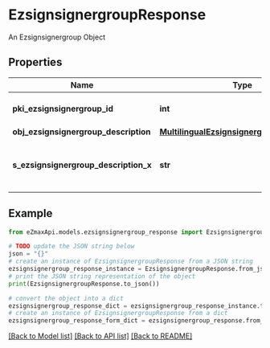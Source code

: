 # EzsignsignergroupResponse

An Ezsignsignergroup Object

## Properties

Name | Type | Description | Notes
------------ | ------------- | ------------- | -------------
**pki_ezsignsignergroup_id** | **int** | The unique ID of the Ezsignsignergroup | 
**obj_ezsignsignergroup_description** | [**MultilingualEzsignsignergroupDescription**](MultilingualEzsignsignergroupDescription.md) |  | 
**s_ezsignsignergroup_description_x** | **str** | The Description of the Ezsignsignergroup in the language of the requester | [optional] 

## Example

```python
from eZmaxApi.models.ezsignsignergroup_response import EzsignsignergroupResponse

# TODO update the JSON string below
json = "{}"
# create an instance of EzsignsignergroupResponse from a JSON string
ezsignsignergroup_response_instance = EzsignsignergroupResponse.from_json(json)
# print the JSON string representation of the object
print(EzsignsignergroupResponse.to_json())

# convert the object into a dict
ezsignsignergroup_response_dict = ezsignsignergroup_response_instance.to_dict()
# create an instance of EzsignsignergroupResponse from a dict
ezsignsignergroup_response_form_dict = ezsignsignergroup_response.from_dict(ezsignsignergroup_response_dict)
```
[[Back to Model list]](../README.md#documentation-for-models) [[Back to API list]](../README.md#documentation-for-api-endpoints) [[Back to README]](../README.md)


